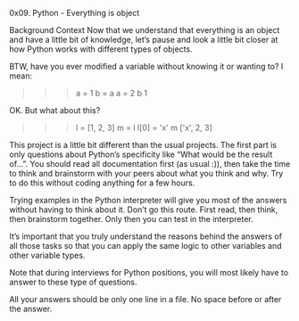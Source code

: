 0x09. Python - Everything is object


Background Context
Now that we understand that everything is an object and have a little bit of knowledge, let’s pause and look a little bit closer at how Python works with different types of objects.

BTW, have you ever modified a variable without knowing it or wanting to? I mean:

>>> a = 1
>>> b = a
>>> a = 2
>>> b
1
>>>
OK. But what about this?

>>> l = [1, 2, 3]
>>> m = l
>>> l[0] = 'x'
>>> m
['x', 2, 3]
>>>

This project is a little bit different than the usual projects. The first part is only questions about Python’s specificity like “What would be the result of…”. You should read all documentation first (as usual :)), then take the time to think and brainstorm with your peers about what you think and why. Try to do this without coding anything for a few hours.

Trying examples in the Python interpreter will give you most of the answers without having to think about it. Don’t go this route. First read, then think, then brainstorm together. Only then you can test in the interpreter.

It’s important that you truly understand the reasons behind the answers of all those tasks so that you can apply the same logic to other variables and other variable types.

Note that during interviews for Python positions, you will most likely have to answer to these type of questions.

All your answers should be only one line in a file. No space before or after the answer.

